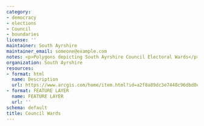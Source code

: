 ```yaml
---
category:
- democracy
- elections
- Council
- boundaries
license: ''
maintainer: South Ayrshire
maintainer_email: someone@example.com
notes: <p>Polygons depicting South Ayrshire Council Electoral Wards</p>
organization: South Ayrshire
resources:
- format: html
  name: Description
  url: https://www.arcgis.com/home/item.html?id=a2f8a89dc3e7448c96dbd0e2b7de6e5b
- format: FEATURE LAYER
  name: FEATURE LAYER
  url: ''
schema: default
title: Council Wards
---
```

